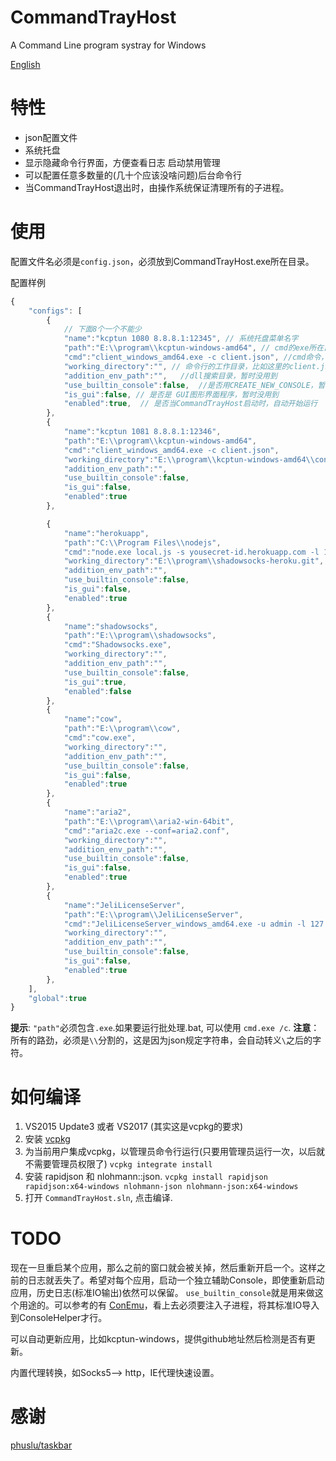 # CommandTrayHost
A Command Line program systray for Windows

[English](README.md)

# 特性

- json配置文件
- 系统托盘
- 显示隐藏命令行界面，方便查看日志 启动禁用管理
- 可以配置任意多数量的(几十个应该没啥问题)后台命令行
- 当CommandTrayHost退出时，由操作系统保证清理所有的子进程。

# 使用

配置文件名必须是`config.json`，必须放到CommandTrayHost.exe所在目录。

配置样例

```javascript
{
    "configs": [
        {
            // 下面8个一个不能少
            "name":"kcptun 1080 8.8.8.1:12345", // 系统托盘菜单名字
            "path":"E:\\program\\kcptun-windows-amd64", // cmd的exe所在目录
            "cmd":"client_windows_amd64.exe -c client.json", //cmd命令，必须含有.exe
            "working_directory":"", // 命令行的工作目录，比如这里的client.json，为空时自动用path
            "addition_env_path":"",   //dll搜索目录，暂时没用到
            "use_builtin_console":false,  //是否用CREATE_NEW_CONSOLE，暂时没用到
            "is_gui":false, // 是否是 GUI图形界面程序，暂时没用到
            "enabled":true,  // 是否当CommandTrayHost启动时，自动开始运行
        },
        {
            "name":"kcptun 1081 8.8.8.1:12346",
            "path":"E:\\program\\kcptun-windows-amd64",
            "cmd":"client_windows_amd64.exe -c client.json",
            "working_directory":"E:\\program\\kcptun-windows-amd64\\config2",
            "addition_env_path":"",
            "use_builtin_console":false,
            "is_gui":false,
            "enabled":true
        },

        {
            "name":"herokuapp",
            "path":"C:\\Program Files\\nodejs",
            "cmd":"node.exe local.js -s yousecret-id.herokuapp.com -l 1090 -m camellia-256-cfb -k ItsATopSecret -r 80",
            "working_directory":"E:\\program\\shadowsocks-heroku.git", //我们用了一个不同的工作目录
            "addition_env_path":"",
            "use_builtin_console":false,
            "is_gui":false,
            "enabled":true
        },
        {
            "name":"shadowsocks",
            "path":"E:\\program\\shadowsocks",
            "cmd":"Shadowsocks.exe",
            "working_directory":"",
            "addition_env_path":"",
            "use_builtin_console":false,
            "is_gui":true,
            "enabled":false
        },
        {
            "name":"cow",
            "path":"E:\\program\\cow",
            "cmd":"cow.exe",
            "working_directory":"",
            "addition_env_path":"",
            "use_builtin_console":false,
            "is_gui":false,
            "enabled":true
        },
        {
            "name":"aria2",
            "path":"E:\\program\\aria2-win-64bit",
            "cmd":"aria2c.exe --conf=aria2.conf",
            "working_directory":"",
            "addition_env_path":"",
            "use_builtin_console":false,
            "is_gui":false,
            "enabled":true
        },
        {
            "name":"JeliLicenseServer",
            "path":"E:\\program\\JeliLicenseServer",
            "cmd":"JeliLicenseServer_windows_amd64.exe -u admin -l 127.0.0.153",
            "working_directory":"",
            "addition_env_path":"",
            "use_builtin_console":false,
            "is_gui":false,
            "enabled":true
        },
    ],
    "global":true
}
```

**提示**: `"path"`必须包含`.exe`.如果要运行批处理.bat, 可以使用 `cmd.exe /c`.
**注意**： 所有的路劲，必须是`\\`分割的，这是因为json规定字符串，会自动转义`\`之后的字符。

# 如何编译

1. VS2015 Update3 或者 VS2017 (其实这是vcpkg的要求)
2. 安装 [vcpkg](https://github.com/Microsoft/vcpkg)
3. 为当前用户集成vcpkg，以管理员命令行运行(只要用管理员运行一次，以后就不需要管理员权限了) `vcpkg integrate install`
4. 安装 rapidjson 和 nlohmann::json. `vcpkg install rapidjson rapidjson:x64-windows nlohmann-json nlohmann-json:x64-windows`
5. 打开 `CommandTrayHost.sln`, 点击编译.

# TODO

现在一旦重启某个应用，那么之前的窗口就会被关掉，然后重新开启一个。这样之前的日志就丢失了。希望对每个应用，启动一个独立辅助Console，即使重新启动应用，历史日志(标准IO输出)依然可以保留。 `use_builtin_console`就是用来做这个用途的。可以参考的有 [ConEmu](https://github.com/Maximus5/ConEmu)，看上去必须要注入子进程，将其标准IO导入到ConsoleHelper才行。

可以自动更新应用，比如kcptun-windows，提供github地址然后检测是否有更新。

内置代理转换，如Socks5--> http，IE代理快速设置。

# 感谢

[phuslu/taskbar](https://github.com/phuslu/taskbar)
